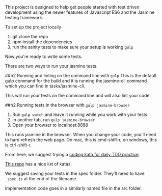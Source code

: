 This project is designed to help get people started with test driven development using the newer features of Javascript ES6 and the Jasmine testing framework.

To set up the project locally

1.  git clone the repo
2.  npm install the dependencies
3.  run the sanity tests to make sure your setup is working ```gulp```

Now you're ready to write some tests.

There are two ways to run your jasmine tests.

##h2  Running and linting on the command line with ```gulp```
This is the default gulp command for the build and it is running the jasmine-cli command which you can find in tasks/jasmine-cli.

This will run your tests on the command line and will also lint your code.


##h2 Running tests in the browser with ```gulp jasmine-browser```
1.  Run ```gulp watch``` and leave it running while you work with your tests.
2.  In another tab, run ```gulp jasmine-browser```
3.  Open your browser to localhost:8888

This runs jasmine in the browser.  When you change your code, you'll need to hard refresh the web page.  On mac, this is cmd-shift-r, on windows, this is ctrl-shift-r.


From here, we suggest trying a [coding kata for daily TDD practice](https://medium.com/@marlenac/learning-tdd-with-katas-3f499cb9c492#.qqgc451gt).

[This repo](https://github.com/garora/TDD-Katas) has a nice list of katas.

We suggest saving your tests in the spec folder.  They'll need to have ```_spec.js``` at the end of the filename.

Implementation code goes in a similarly named file in the src folder.